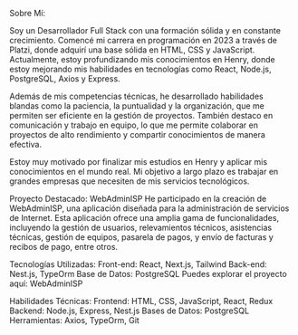 Sobre Mí:

Soy un Desarrollador Full Stack con una formación sólida y en constante crecimiento. Comencé mi carrera en programación en 2023 a través de Platzi, donde adquirí una base sólida en HTML, CSS y JavaScript. Actualmente, estoy profundizando mis conocimientos en Henry, donde estoy mejorando mis habilidades en tecnologías como React, Node.js, PostgreSQL, Axios y Express.

Además de mis competencias técnicas, he desarrollado habilidades blandas como la paciencia, la puntualidad y la organización, que me permiten ser eficiente en la gestión de proyectos. También destaco en comunicación y trabajo en equipo, lo que me permite colaborar en proyectos de alto rendimiento y compartir conocimientos de manera efectiva.

Estoy muy motivado por finalizar mis estudios en Henry y aplicar mis conocimientos en el mundo real. Mi objetivo a largo plazo es trabajar en grandes empresas que necesiten de mis servicios tecnológicos.

Proyecto Destacado: WebAdminISP
He participado en la creación de WebAdminISP, una aplicación diseñada para la administración de servicios de Internet. Esta aplicación ofrece una amplia gama de funcionalidades, incluyendo la gestión de usuarios, relevamientos técnicos, asistencias técnicas, gestión de equipos, pasarela de pagos, y envío de facturas y recibos de pago, entre otros.

Tecnologías Utilizadas:
Front-end: React, Next.js, Tailwind
Back-end: Nest.js, TypeOrm
Base de Datos: PostgreSQL
Puedes explorar el proyecto aquí: WebAdminISP

Habilidades Técnicas:
Frontend: HTML, CSS, JavaScript, React, Redux
Backend: Node.js, Express, Nest.js
Bases de Datos: PostgreSQL
Herramientas: Axios, TypeOrm, Git
